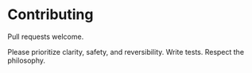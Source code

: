 # Contributing

Pull requests welcome.

Please prioritize clarity, safety, and reversibility.
Write tests. Respect the philosophy.
